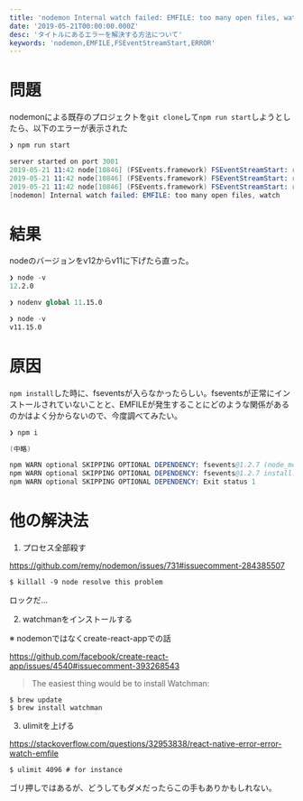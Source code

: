 ```yaml
---
title: 'nodemon Internal watch failed: EMFILE: too many open files, watchを解決する'
date: '2019-05-21T00:00:00.000Z'
desc: 'タイトルにあるエラーを解決する方法について'
keywords: 'nodemon,EMFILE,FSEventStreamStart,ERROR'
---
```


# 問題
nodemonによる既存のプロジェクトを`git clone`して`npm run start`しようとしたら、以下のエラーが表示された

```s
❯ npm run start

server started on port 3001
2019-05-21 11:42 node[10846] (FSEvents.framework) FSEventStreamStart: register_with_server: ERROR: f2d_register_rpc() => (null) (-22)
2019-05-21 11:42 node[10846] (FSEvents.framework) FSEventStreamStart: register_with_server: ERROR: f2d_register_rpc() => (null) (-22)
2019-05-21 11:42 node[10846] (FSEvents.framework) FSEventStreamStart: register_with_server: ERROR: f2d_register_rpc() => (null) (-22)
[nodemon] Internal watch failed: EMFILE: too many open files, watch
```

# 結果
nodeのバージョンをv12からv11に下げたら直った。

```s
❯ node -v
12.2.0

❯ nodenv global 11.15.0

❯ node -v
v11.15.0
```

# 原因
`npm install`した時に、fseventsが入らなかったらしい。fseventsが正常にインストールされていないことと、EMFILEが発生することにどのような関係があるのかはよく分からないので、今度調べてみたい。

```s
❯ npm i

(中略)

npm WARN optional SKIPPING OPTIONAL DEPENDENCY: fsevents@1.2.7 (node_modules/fsevents):
npm WARN optional SKIPPING OPTIONAL DEPENDENCY: fsevents@1.2.7 install: `node install`
npm WARN optional SKIPPING OPTIONAL DEPENDENCY: Exit status 1
```

# 他の解決法

1. プロセス全部殺す

https://github.com/remy/nodemon/issues/731#issuecomment-284385507
```
$ killall -9 node resolve this problem
```

ロックだ...

2. watchmanをインストールする

※ nodemonではなくcreate-react-appでの話

https://github.com/facebook/create-react-app/issues/4540#issuecomment-393268543
> The easiest thing would be to install Watchman:
```
$ brew update
$ brew install watchman
```

3. ulimitを上げる

https://stackoverflow.com/questions/32953838/react-native-error-error-watch-emfile
```
$ ulimit 4096 # for instance
```
ゴリ押しではあるが、どうしてもダメだったらこの手もありかもしれない。